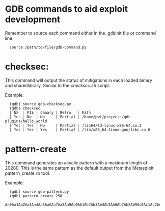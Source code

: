 # GDB commands to aid exploit development

Remember to source each command either in the .gdbinit file or command line.
```
  source /path/to/file/gdb-command.py
```

# checksec:

This command will output the status of mitigations in each loaded binary and sharedlibrary. Similar to the *checksec.sh* script.

Example:
```
  (gdb) source gdb-checksec.py
  (gdb) checksec
  | NX  | PIE | Canary | Relro   | Path      
  | Yes | No  | No     | Partial | /home/pwf/projects/gdb-plugins/hello_world
  | Yes | Yes | No     | Partial | /lib64/ld-linux-x86-64.so.2
  | Yes | Yes | Yes    | Partial | /lib/x86_64-linux-gnu/libc.so.6
```

# pattern-create

This command generates an acyclic pattern with a maximum length of 20280. This is the same pattern as the default output from the Metasploit pattern_create.rb tool.

Example:
```
  (gdb) source gdb-pattern.py
  (gdb) pattern_create 250
  Aa0Aa1Aa2Aa3Aa4Aa5Aa6Aa7Aa8Aa9Ab0Ab1Ab2Ab3Ab4Ab5Ab6Ab7Ab8Ab9Ac0Ac1Ac2Ac3Ac4Ac5Ac6Ac7Ac8Ac9Ad0Ad1Ad2Ad3Ad4Ad5Ad6Ad7Ad8Ad9Ae0Ae1Ae2Ae3Ae4Ae5Ae6Ae7Ae8Ae9Af0Af1Af2Af3Af4Af5Af6Af7Af8Af9Ag0Ag1Ag2Ag3Ag4Ag5Ag6Ag7Ag8Ag9Ah0Ah1Ah2Ah3Ah4Ah5Ah6Ah7Ah8Ah9Ai0Ai1Ai2A

```
